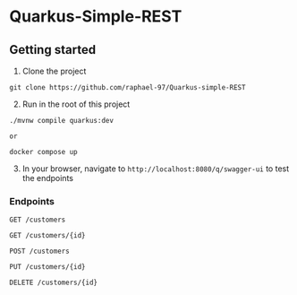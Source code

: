 # Quarkus-Simple-REST

## Getting started
1. Clone the project
```
git clone https://github.com/raphael-97/Quarkus-simple-REST
```

2. Run in the root of this project
```
./mvnw compile quarkus:dev

or 

docker compose up
```


3. In your browser, navigate to `http://localhost:8080/q/swagger-ui` to test the endpoints


### Endpoints


`GET /customers`

`GET /customers/{id}`

`POST /customers`

`PUT /customers/{id}`

`DELETE /customers/{id}`